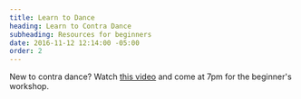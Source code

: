 ```yaml
---
title: Learn to Dance
heading: Learn to Contra Dance
subheading: Resources for beginners
date: 2016-11-12 12:14:00 -05:00
order: 2
---
```


New to contra dance? Watch [this video](#) and come at 7pm for the beginner's workshop.
